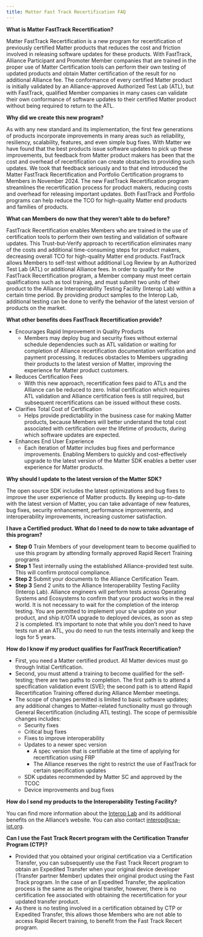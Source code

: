 ```yaml
---
title: Matter Fast Track Recertification FAQ
---
```

**What is Matter FastTrack Recertification?**

Matter FastTrack Recertification is a new program for recertification of previously certified Matter products that reduces the cost and friction involved in releasing software updates for these products. With FastTrack, Alliance Participant and Promoter Member companies that are trained in the proper use of Matter Certification tools can perform their own testing of updated products and obtain Matter certification of the result for no additional Alliance fee. The conformance of every certified Matter product is initially validated by an Alliance-approved Authorized Test Lab (ATL), but with FastTrack, qualified Member companies in many cases can validate their own conformance of software updates to their certified Matter product without being required to return to the ATL.

**Why did we create this new program?**

As with any new standard and its implementation, the first few generations of products incorporate improvements in many areas such as reliability, resiliency, scalability, features, and even simple bug fixes. With Matter we have found that the best products issue software updates to pick up these improvements, but feedback from Matter product makers has been that the cost and overhead of recertification can create obstacles to providing such updates. We took that feedback seriously and to that end introduced the Matter FastTrack Recertification and Portfolio Certification programs to Members in November 2024. The new FastTrack Recertification program streamlines the recertification process for product makers, reducing costs and overhead for releasing important updates. Both FastTrack and Portfolio programs can help reduce the TCO for high-quality Matter end products and families of products. 

**What can Members do now that they weren’t able to do before?**

FastTrack Recertification enables Members who are trained in the use of certification tools to perform their own testing and validation of software updates. This Trust-but-Verify approach to recertification eliminates many of the costs and additional time-consuming steps for product makers, decreasing overall TCO for high-quality Matter end products. 
FastTrack allows Members to self-test without additional Log Review by an Authorized Test Lab (ATL) or additional Alliance fees. In order to qualify for the FastTrack Recertification program, a Member company must meet certain qualifications such as tool training, and must submit two units of their product to the Alliance Interoperability Testing Facility (Interop Lab) within a certain time period. By providing product samples to the Interop Lab, additional testing can be done to verify the behavior of the latest version of products on the market.

**What other benefits does FastTrack Recertification provide?**

* Encourages Rapid Improvement in Quality Products
  * Members may deploy bug and security fixes without external schedule dependencies such as ATL validation or waiting for completion of Alliance recertification documentation verification and payment processing. It reduces obstacles to Members upgrading their products to the latest version of Matter, improving the experience for Matter product customers. 
* Reduces Certification Fees
  * With this new approach, recertification fees paid to ATLs and the Alliance can be reduced to zero. Initial certification which requires ATL validation and Alliance certification fees is still required, but subsequent recertifications can be issued without these costs. 
* Clarifies Total Cost of Certification
  * Helps provide predictability in the business case for making Matter products, because Members will better understand the total cost associated with certification over the lifetime of products, during which software updates are expected.
* Enhances End User Experience
  * Each iteration of Matter includes bug fixes and performance improvements. Enabling Members to quickly and cost-effectively upgrade to the latest version of the Matter SDK enables a better user experience for Matter products. 

**Why should I update to the latest version of the Matter SDK?**

The open source SDK includes the latest optimizations and bug fixes to improve the user experience of Matter products. By keeping up-to-date with the latest version of Matter, you can take advantage of new features, bug fixes, security enhancement, performance improvements, and interoperability improvements, increasing customer satisfaction. 

**I have a Certified product. What do I need to do now to take advantage of this program?**

* **Step 0**  Train Members of your development team to become qualified to use this program by attending formally approved Rapid Recert Training programs
* **Step 1** Test internally using the established Alliance-provided test suite. This will confirm protocol compliance.
* **Step 2** Submit your documents to the Alliance Certification Team. 
* **Step 3** Send 2 units to the Alliance Interoperability Testing Facility (Interop Lab). Alliance engineers will perform tests across Operating Systems and Ecosystems to confirm that your product works in the real world. It is not necessary to wait for the completion of the interop testing. You are permitted to implement your s/w update on your product, and ship it/OTA upgrade to deployed devices, as soon as step 2 is completed.
It’s important to note that while you don’t need to have tests run at an ATL, you do need to run the tests internally and keep the logs for 5 years.


**How do I know if my product qualifies for FastTrack Recertification?**
 
* First, you need a Matter certified product. All Matter devices must go through Initial Certification.
* Second, you must attend a training to become qualified for the self-testing; there are two paths to completion. The first path is to attend a specification validation event (SVE); the second path is to attend Rapid Recertification Training offered during Alliance Member meetings.
* The scope of changes permitted is limited to basic software updates; any additional changes to Matter-related functionality must go through General Recertification (including ATL testing). The scope of permissible changes includes: 
  * Security fixes
  * Critical bug fixes
  * Fixes to improve interoperability
  * Updates to a newer spec version
    * A spec version that is certifiable at the time of applying for recertification using FRP
    * The Alliance reserves the right to restrict the use of FastTrack for certain specification updates
  * SDK updates recommended by Matter SC and approved by the TCOC
  * Device improvements and bug fixes

**How do I send my products to the Interoperability Testing Facility?**

You can find more information about the [Interop Lab](https://csa-iot.org/certification/interop-lab/) and its additional benefits on the Alliance’s website. You can also contact <interop@csa-iot.org>. 

**Can I use the Fast Track Recert program with the Certification Transfer Program (CTP)?**

* Provided that you obtained your original certification via a Certification Transfer, you can subsequently use the Fast Track Recert program to obtain an Expedited Transfer when your original device developer (Transfer partner Member) updates their original product using the Fast Track program. In the case of an Expedited Transfer, the application process is the same as the original transfer, however, there is no certification fee associated with obtaining the recertification for your updated transfer product.  
* As there is no testing involved in a certification obtained by CTP or Expedited Transfer, this allows those Members who are not able to access Rapid Recert training, to benefit from the Fast Track Recert program.

